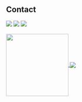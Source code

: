 ## Contact 

<div> 
  <a href="https://www.linkedin.com/in/bora-sapancilar/" target="_blank"><img src="https://img.shields.io/badge/-LinkedIn-%230077B5?style=for-the-badge&logo=linkedin&logoColor=white" target="_blank"></a> 
  <a href="https://instagram.com/borao7s" target="_blank"><img src="https://img.shields.io/badge/-Instagram-%23E4405F?style=for-the-badge&logo=instagram&logoColor=white" target="_blank"></a>
  <a href = "mailto: b.sapancil@gmail.com"><img src="https://img.shields.io/badge/-Gmail-%23333?style=for-the-badge&logo=gmail&logoColor=white" target="_blank"></a>
 </br>
</br>
 <div>
  <a href="https://github.com/barbo7">
   <img align="center" height="170" src="https://github-readme-stats.vercel.app/api/top-langs/?username=barbo7&layout=compact&langs_count=16&theme=dracula"/>
  <img align="center" src="https://github-readme-stats.vercel.app/api?username=barbo7&show_icons=true&theme=dracula&include_all_commits=true&count_private=true&hide=issues"/>
</div>
 


 
 
</div>
